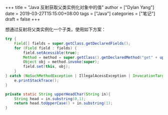 +++title = "Java 反射获取父类实例化对象中的值"author = ["Dylan Yang"]date = 2019-03-27T15:15:00+08:00tags = ["Java"]categories = ["笔记"]draft = false+++想通过反射将父类实例化一个子类，使用如下方案：```javatry {    Field[] fields = super.getClass.getDeclaredFields();    for (Field field : fields) {        field.setAcessible(true);        Method = method = super.getClass().getDeclaredMethod("get" + upperHeadChar(field.getName()));        Object obj = method.invoke(super);        field.set(this, obj);    }} catch (NoSuchMethodException | IllegalAcessException | InvocationTargetException e){    e.printStackTrace();}private static String upperHeadChar(String in){    String head = in.substring(0,1);    return head.toUpperCase() + in.substring(1);}```